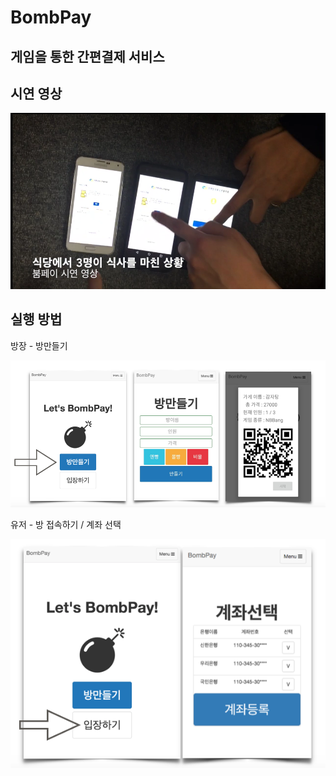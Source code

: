 BombPay
=============

게임을 통한 간편결제 서비스
-------------

시연 영상
-------------
[![ScreenShot](./screenshot/test_video.png)](https://youtu.be/UvhjjFM3wfA)

실행 방법
-------------

방장 - 방만들기

![main](./screenshot/owner.png)

유저 - 방 접속하기 / 계좌 선택

![main](./screenshot/user.png)